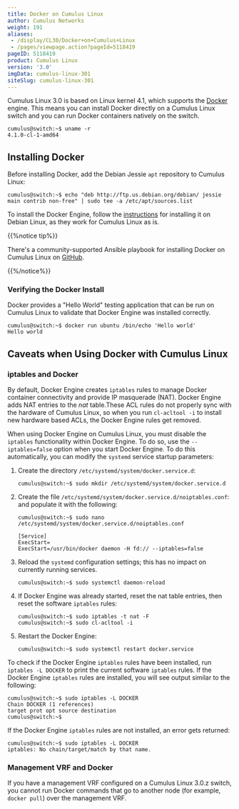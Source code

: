 ```yaml
---
title: Docker on Cumulus Linux
author: Cumulus Networks
weight: 191
aliases:
 - /display/CL30/Docker+on+Cumulus+Linux
 - /pages/viewpage.action?pageId=5118419
pageID: 5118419
product: Cumulus Linux
version: '3.0'
imgData: cumulus-linux-301
siteSlug: cumulus-linux-301
---
```

Cumulus Linux 3.0 is based on Linux kernel 4.1, which supports the
[Docker](https://www.docker.com/) engine. This means you can install
Docker directly on a Cumulus Linux switch and you can run Docker
containers natively on the switch.

    cumulus@switch:~$ uname -r
    4.1.0-cl-1-amd64

## <span>Installing Docker</span>

Before installing Docker, add the Debian Jessie `apt` repository to
Cumulus Linux:

    cumulus@switch:~$ echo "deb http://ftp.us.debian.org/debian/ jessie main contrib non-free" | sudo tee -a /etc/apt/sources.list

To install the Docker Engine, follow the
[instructions](https://docs.docker.com/engine/installation/linux/debian/)
for installing it on Debian Linux, as they work for Cumulus Linux as is.

{{%notice tip%}}

There's a community-supported Ansible playbook for installing Docker on
Cumulus Linux on
[GitHub](https://github.com/plumbis/demos/blob/master/install_docker.yml).

{{%/notice%}}

### <span>Verifying the Docker Install</span>

Docker provides a "Hello World" testing application that can be run on
Cumulus Linux to validate that Docker Engine was installed correctly.

    cumulus@switch:~$ docker run ubuntu /bin/echo 'Hello world'
    Hello world

## <span>Caveats when Using Docker with Cumulus Linux</span>

### <span>iptables and Docker</span>

By default, Docker Engine creates `iptables` rules to manage Docker
container connectivity and provide IP masquerade (NAT). Docker Engine
adds NAT entries to the *nat* table.These ACL rules do not properly sync
with the hardware of Cumulus Linux, so when you run `cl-acltool -i` to
install new hardware based ACLs, the Docker Engine rules get removed.

When using Docker Engine on Cumulus Linux, you must disable the
`iptables` functionality within Docker Engine. To do so, use the
`--iptables=false` option when you start Docker Engine. To do this
automatically, you can modify the `systemd` service startup parameters:

1.  Create the directory `/etc/systemd/system/docker.service.d`:
    
        cumulus@switch:~$ sudo mkdir /etc/systemd/system/docker.service.d

2.  Create the file
    `/etc/systemd/system/docker.service.d/noiptables.conf`: and populate
    it with the following:
    
        cumulus@switch:~$ sudo nano /etc/systemd/system/docker.service.d/noiptables.conf
         
        [Service]
        ExecStart=
        ExecStart=/usr/bin/docker daemon -H fd:// --iptables=false

3.  Reload the `systemd` configuration settings; this has no impact on
    currently running services.
    
        cumulus@switch:~$ sudo systemctl daemon-reload

4.  If Docker Engine was already started, reset the nat table entries,
    then reset the software `iptables` rules:
    
        cumulus@switch:~$ sudo iptables -t nat -F
        cumulus@switch:~$ sudo cl-acltool -i

5.  Restart the Docker Engine:
    
        cumulus@switch:~$ sudo systemctl restart docker.service

To check if the Docker Engine `iptables` rules have been installed, run
`iptables -L DOCKER` to print the current software `iptables` rules. If
the Docker Engine `iptables` rules are installed, you will see output
similar to the following:

    cumulus@switch:~$ sudo iptables -L DOCKER
    Chain DOCKER (1 references)
    target prot opt source destination
    cumulus@switch:~$

If the Docker Engine `iptables` rules are not installed, an error gets
returned:

    cumulus@switch:~$ sudo iptables -L DOCKER
    iptables: No chain/target/match by that name.

### <span>Management VRF and Docker</span>

If you have a management VRF configured on a Cumulus Linux 3.0.z switch,
you cannot run Docker commands that go to another node (for example,
`docker pull`) over the management VRF.
